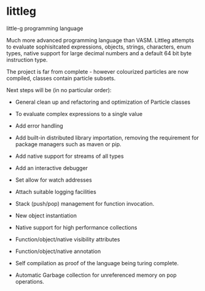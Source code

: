 # littleg
little-g programming language

Much more advanced programming language than VASM.
Littleg attempts to evaluate sophisitcated expressions, 
objects, strings, characters, enum types, native support 
for large decimal numbers and a default 64 bit byte instruction type.

The project is far from complete - however colourized particles
are now compiled, classes contain particle subsets.

Next steps will be (in no particular order):
 
 - General clean up and refactoring and optimization of Particle classes

 - To evaluate complex expressions to a single value

 - Add error handling
 
 - Add built-in distributed library importation, removing the 
 requirement for package managers such as maven or pip.
 
 - Add native support for streams of all types
 
 - Add an interactive debugger
 
 - Set allow for watch addresses
 
 - Attach suitable logging facilities
 
 - Stack (push/pop) management for function invocation.
 
 - New object instantiation
 
 - Native support for high performance collections
 
 - Function/object/native visibility attributes
 
 - Function/object/native annotation
 
 - Self compilation as proof of the language being turing complete.
 
 - Automatic Garbage collection for unreferenced memory on pop operations. 
 
